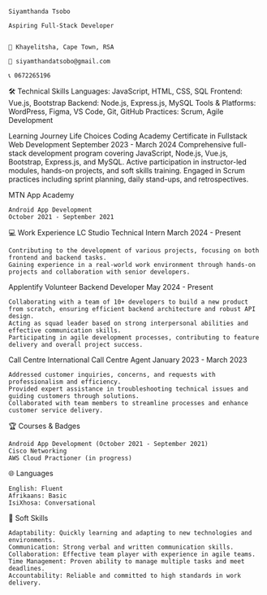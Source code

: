                                                                                           Siyamthanda Tsobo
                                                                                          Aspiring Full-Stack Developer

                                                                                        📍 Khayelitsha, Cape Town, RSA
                                                                                        📧 siyamthandatsobo@gmail.com
                                                                                        📞 0672265196

🛠️ Technical Skills
    Languages: JavaScript, HTML, CSS, SQL
    Frontend: Vue.js, Bootstrap
    Backend: Node.js, Express.js, MySQL
    Tools & Platforms: WordPress, Figma, VS Code, Git, GitHub
    Practices: Scrum, Agile Development

 Learning Journey
    Life Choices Coding Academy
    Certificate in Fullstack Web Development
    September 2023 - March 2024
    Comprehensive full-stack development program covering JavaScript, Node.js, Vue.js, Bootstrap, Express.js, and MySQL.
    Active participation in instructor-led modules, hands-on projects, and soft skills training.
    Engaged in Scrum practices including sprint planning, daily stand-ups, and retrospectives.


MTN App Academy

    Android App Development
    October 2021 - September 2021

💻 Work Experience
    LC Studio
    Technical Intern
    March 2024 - Present

    Contributing to the development of various projects, focusing on both frontend and backend tasks.
    Gaining experience in a real-world work environment through hands-on projects and collaboration with senior developers.

Applentify
    Volunteer Backend Developer
    May 2024 - Present

    Collaborating with a team of 10+ developers to build a new product from scratch, ensuring efficient backend architecture and robust API design.
    Acting as squad leader based on strong interpersonal abilities and effective communication skills.
    Participating in agile development processes, contributing to feature delivery and overall project success.


Call Centre International
    Call Centre Agent
    January 2023 - March 2023

    Addressed customer inquiries, concerns, and requests with professionalism and efficiency.
    Provided expert assistance in troubleshooting technical issues and guiding customers through solutions.
    Collaborated with team members to streamline processes and enhance customer service delivery.

🏆 Courses & Badges

    Android App Development (October 2021 - September 2021)
    Cisco Networking 
    AWS Cloud Practioner (in progress)

🌐 Languages

    English: Fluent
    Afrikaans: Basic
    IsiXhosa: Conversational

🧠 Soft Skills

    Adaptability: Quickly learning and adapting to new technologies and environments.
    Communication: Strong verbal and written communication skills.
    Collaboration: Effective team player with experience in agile teams.
    Time Management: Proven ability to manage multiple tasks and meet deadlines.
    Accountability: Reliable and committed to high standards in work delivery.




